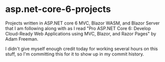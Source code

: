 # asp.net-core-6-projects
Projects written in ASP.NET core 6 MVC, Blazor WASM, and Blazor Server that I am following along with as I read "Pro ASP.NET Core 6: Develop Cloud-Ready Web Applications using MVC, Blazor, and Razor Pages" by Adam Freeman. 

I didn't give myself enough credit today for working several hours on this stuff, so I'm committing this for it to show up in my commit history.
